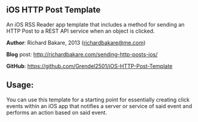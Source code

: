 iOS HTTP Post Template
----------------------

An iOS RSS Reader app template that includes a method for sending an HTTP Post to a REST API service when an object is clicked. 

**Author**: Richard Bakare, 2013 (richardbakare@me.com)

**Blog** post: http://richardbakare.com/sending-http-posts-ios/

**GitHub**: https://github.com/Grendel2501/iOS-HTTP-Post-Template

Usage:
------

You can use this template for a starting point for essentially creating click events within an iOS app that notifies a server or service of said event and performs an action based on said event.
